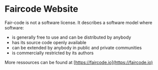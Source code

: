 # Faircode Website

Fair-code is not a software license. It describes a software model where software:

- is generally free to use and can be distributed by anybody
- has its source code openly available
- can be extended by anybody in public and private communities
- is commercially restricted by its authors

More ressources can be found at [https://faircode.io](https://faircode.io)

